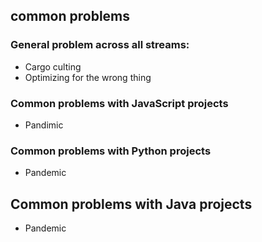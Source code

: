 ## common problems

### General problem across all streams:

- Cargo culting
- Optimizing for the wrong thing

### Common problems with JavaScript projects
- Pandimic


### Common problems with Python projects
- Pandemic

## Common problems with Java projects
- Pandemic
